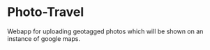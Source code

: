 Photo-Travel
============

Webapp for uploading geotagged photos which will be shown on an instance of google maps.